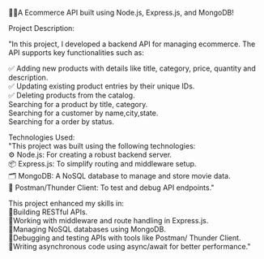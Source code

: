 🌟🚀A Ecommerce API built using Node.js, Express.js, and MongoDB!<br>

Project Description:<br>

"In this project, I developed a backend API for managing ecommerce. The API supports key functionalities such as:<br>

✅ Adding new products with details like title, category, price, quantity and description.<br>
✅ Updating existing product entries by their unique IDs.<br>
✅ Deleting products from the catalog.<br>
Searching for a product by title, category.<br>
Searching for a customer by name,city,state.<br>
Searching for a order by status.<br>

Technologies Used:<br>
"This project was built using the following technologies:<br>
⚙️ Node.js: For creating a robust backend server.<br>
📦 Express.js: To simplify routing and middleware setup.<br>
🗂️ MongoDB: A NoSQL database to manage and store movie data.<br>
🔧 Postman/Thunder Client: To test and debug API endpoints."<br>

This project enhanced my skills in:<br>
📍Building RESTful APIs.<br>
📍Working with middleware and route handling in Express.js.<br>
📍Managing NoSQL databases using MongoDB.<br>
📍Debugging and testing APIs with tools like Postman/ Thunder Client.<br>
📍Writing asynchronous code using async/await for better performance."
